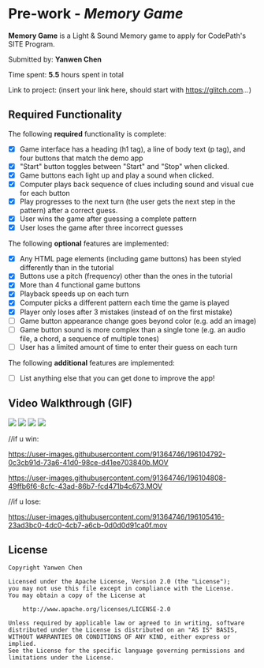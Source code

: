 # Pre-work - *Memory Game*

**Memory Game** is a Light & Sound Memory game to apply for CodePath's SITE Program. 

Submitted by: **Yanwen Chen**

Time spent: **5.5** hours spent in total

Link to project: (insert your link here, should start with https://glitch.com...)

## Required Functionality

The following **required** functionality is complete:

* [X] Game interface has a heading (h1 tag), a line of body text (p tag), and four buttons that match the demo app
* [X] "Start" button toggles between "Start" and "Stop" when clicked. 
* [X] Game buttons each light up and play a sound when clicked. 
* [X] Computer plays back sequence of clues including sound and visual cue for each button
* [X] Play progresses to the next turn (the user gets the next step in the pattern) after a correct guess. 
* [X] User wins the game after guessing a complete pattern
* [X] User loses the game after three incorrect guesses

The following **optional** features are implemented:

* [X] Any HTML page elements (including game buttons) has been styled differently than in the tutorial
* [X] Buttons use a pitch (frequency) other than the ones in the tutorial
* [X] More than 4 functional game buttons
* [X] Playback speeds up on each turn
* [X] Computer picks a different pattern each time the game is played
* [X] Player only loses after 3 mistakes (instead of on the first mistake)
* [ ] Game button appearance change goes beyond color (e.g. add an image)
* [ ] Game button sound is more complex than a single tone (e.g. an audio file, a chord, a sequence of multiple tones)
* [ ] User has a limited amount of time to enter their guess on each turn

The following **additional** features are implemented:

- [ ] List anything else that you can get done to improve the app!

## Video Walkthrough (GIF)

![](gif1-link-here)
![](gif2-link-here)
![](gif3-link-here)
![](gif4-link-here)

//if u win:

https://user-images.githubusercontent.com/91364746/196104792-0c3cb91d-73a6-41d0-98ce-d41ee703840b.MOV

https://user-images.githubusercontent.com/91364746/196104808-49ffb6f6-8cfc-43ad-86b7-fcd471b4c673.MOV

//if u lose:

https://user-images.githubusercontent.com/91364746/196105416-23ad3bc0-4dc0-4cb7-a6cb-0d0d0d91ca0f.mov





## License

    Copyright Yanwen Chen

    Licensed under the Apache License, Version 2.0 (the "License");
    you may not use this file except in compliance with the License.
    You may obtain a copy of the License at

        http://www.apache.org/licenses/LICENSE-2.0

    Unless required by applicable law or agreed to in writing, software
    distributed under the License is distributed on an "AS IS" BASIS,
    WITHOUT WARRANTIES OR CONDITIONS OF ANY KIND, either express or implied.
    See the License for the specific language governing permissions and
    limitations under the License.
